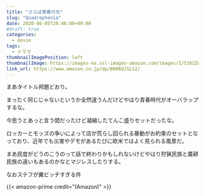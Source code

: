 ```yaml
---
title: "さらば青春の光"
slug: "Quadrophenia"
date: 2020-06-05T20:46:06+09:00
#draft: true
categories:
  - movie
tags:
  - ドラマ
thumbnailImagePosition: left
thumbnailImage: https://images-na.ssl-images-amazon.com/images/I/5162ZwMCz5L._AC_SY445_.jpg
link_url: https://www.amazon.co.jp/dp/B006QJSLS2/
---
```

まあタイトル邦題どおり。
<!--more-->
まったく同じじゃないというか全然違うんだけどやはり青春時代がオーバラップするな。

今思うとあっと言う間だったけど凝縮したてんこ盛りセットだったな。

ロッカーとモッズの争いによって店が荒らし回られる暴動がお約束のセットとなっており、近年でも災害やデモがあるたびに欧米ではよく見られる風景だ。

まあ民度がどうのこうのって話で終わりかもしれないけどやはり狩猟民族と農耕民族の違いもあるのかなとマジレスしたりする。

なおステフが糞ビッチすぎる件

{{< amazon-prime credit="(Amazon)" >}}
